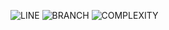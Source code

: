 ![LINE](https://img.shields.io/badge/line--coverage-96%25-brightgreen.svg)
![BRANCH](https://img.shields.io/badge/branch--coverage-97%25-brightgreen.svg)
![COMPLEXITY](https://img.shields.io/badge/complexity-1.42-brightgreen.svg)
